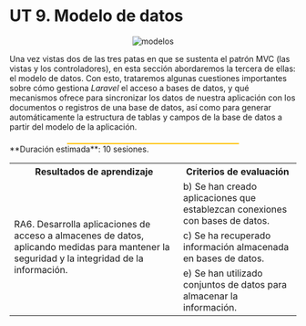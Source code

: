 # UT 9. Modelo de datos

<div style="text-align: center;"><img src="../../img/ut09/ut09_cover.png" alt="modelos" style="max-width: 80%;" /></div>

Una vez vistas dos de las tres patas en que se sustenta el patrón MVC (las vistas y los controladores), en esta sección abordaremos la tercera de ellas: el modelo de datos. Con esto, trataremos algunas cuestiones importantes sobre cómo gestiona *Laravel* el acceso a bases de datos, y qué mecanismos ofrece para sincronizar los datos de nuestra aplicación con los documentos o registros de una base de datos, así como para generar automáticamente la estructura de tablas y campos de la base de datos a partir del modelo de la aplicación.

<hr style="width: 60%; margin: 20px auto 0 auto; border: none; height: 2px; background-color: #ffc105;">
**Duración estimada**: 10 sesiones.

<div class="center-table">
<table>
    <tr>
    <th>Resultados de aprendizaje</th>
    <th>Criterios de evaluación</th>        
    </tr> 
    <tr>
    <td rowspan=3>RA6. Desarrolla aplicaciones de acceso a almacenes de datos, aplicando medidas para mantener la seguridad y la integridad de la información.</td>
    <td>b) Se han creado aplicaciones que establezcan conexiones con bases de datos.</td>
    </tr>   
    <tr>    
    <td>c) Se ha recuperado información almacenada en bases de datos.</td>        
    </tr>         
    <tr>    
    <td>e) Se han utilizado conjuntos de datos para almacenar la información.</td>       
    </tr>     
</table>
</div>





 	 	
